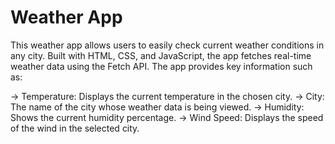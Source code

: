 # Weather App
This weather app allows users to easily check current weather conditions in any city. Built with HTML, CSS, and JavaScript, the app fetches real-time weather data using the Fetch API. The app provides key information such as:

-> Temperature: Displays the current temperature in the chosen city.
-> City: The name of the city whose weather data is being viewed.
-> Humidity: Shows the current humidity percentage.
-> Wind Speed: Displays the speed of the wind in the selected city.